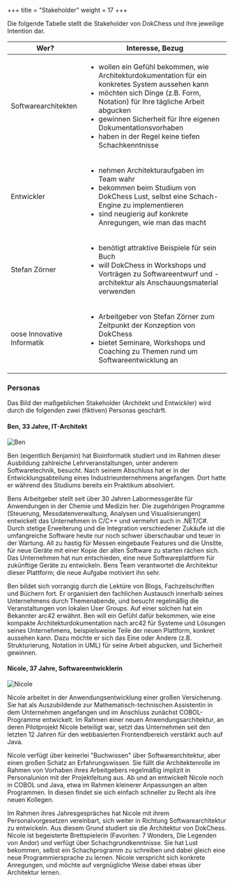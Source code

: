 +++
title = "Stakeholder"
weight = 17
+++

Die folgende Tabelle stellt die Stakeholder von DokChess und ihre jeweilige Intention dar.

| Wer?                | Interesse, Bezug           |
|---------------------|----------------------------|
| Softwarearchitekten | <ul> <li>wollen ein Gefühl bekommen, wie Architekturdokumentation für ein konkretes System aussehen kann <li>möchten sich Dinge (z.B. Form, Notation) für Ihre tägliche Arbeit abgucken <li>gewinnen Sicherheit für Ihre eigenen Dokumentationsvorhaben <li>haben in der Regel keine tiefen Schachkenntnisse</ul>|
| Entwickler | <ul> <li>nehmen Architekturaufgaben im Team wahr <li>bekommen beim Studium von DokChess Lust, selbst eine Schach-Engine zu implementieren <li>sind neugierig auf konkrete Anregungen, wie man das macht</ul>|
|Stefan Zörner|	<ul><li>benötigt attraktive Beispiele für sein Buch <li> will DokChess in Workshops und Vorträgen zu Softwareentwurf und -architektur als Anschauungsmaterial verwenden|
|oose Innovative Informatik|<ul><li>Arbeitgeber von Stefan Zörner zum Zeitpunkt der Konzeption von DokChess<li>bietet Seminare, Workshops und Coaching zu Themen rund um Softwareentwicklung an</ul>|

### Personas
Das Bild der maßgeblichen Stakeholder (Architekt und Entwickler) wird durch die folgenden zwei (fiktiven) Personas geschärft.

#### Ben, 33 Jahre, IT-Architekt

![Ben](/images/Abb09_02_Ben.jpg "Ben")

Ben (eigentlich Benjamin) hat Bioinformatik studiert und im Rahmen dieser Ausbildung zahlreiche Lehrveranstaltungen, unter anderem Softwaretechnik, besucht. Nach seinem Abschluss hat er in der Entwicklungsabteilung eines Industrieunternehmens angefangen. Dort hatte er während des Studiums bereits ein Praktikum absolviert.

Bens Arbeitgeber stellt seit über 30 Jahren Labormessgeräte für Anwendungen in der Chemie und Medizin her. Die zugehörigen Programme (Steuerung, Messdatenverwaltung, Analysen und Visualisierungen) entwickelt das Unternehmen in C/C++ und vermehrt auch in .NET/C#. Durch stetige Erweiterung und die Integration verschiedener Zukäufe ist die umfangreiche Software heute nur noch schwer überschaubar und teuer in der Wartung. All zu hastig für Messen eingebaute Features und die Unsitte, für neue Geräte mit einer Kopie der alten Software zu starten rächen sich. Das Unternehmen hat nun entschieden, eine neue Softwareplattform für zukünftige Geräte zu entwickeln. Bens Team verantwortet die Architektur dieser Plattform; die neue Aufgabe motiviert ihn sehr.

Ben bildet sich vorrangig durch die Lektüre von Blogs, Fachzeitschriften und Büchern fort. Er organisiert den fachlichen Austausch innerhalb seines Unternehmens durch Themenabende, und besucht regelmäßig die Veranstaltungen von lokalen User Groups. Auf einer solchen hat ein Bekannter arc42 erwähnt. Ben will ein Gefühl dafür bekommen, wie eine kompakte Architekturdokumentation nach arc42 für Systeme und Lösungen seines Unternehmens, beispielsweise Teile der neuen Plattform, konkret aussehen kann. Dazu möchte er sich das Eine oder Andere (z.B. Strukturierung, Notation in UML) für seine Arbeit abgucken, und Sicherheit gewinnen.
 
#### Nicole, 37 Jahre, Softwareentwicklerin

![Nicole](/images/Abb09_03_Nicole.jpg "Nicole")

Nicole arbeitet in der Anwendungsentwicklung einer großen Versicherung. Sie hat als Auszubildende zur Mathematisch-technischen Assistentin in dem Unternehmen angefangen und im Anschluss zunächst COBOL-Programme entwickelt. Im Rahmen einer neuen Anwendungsarchitektur, an deren Pilotprojekt Nicole beteiligt war, setzt das Unternehmen seit den letzten 12 Jahren für den webbasierten Frontendbereich verstärkt auch auf Java.

Nicole verfügt über keinerlei "Buchwissen" über Softwarearchitektur, aber einen großen Schatz an Erfahrungswissen. Sie füllt die Architektenrolle im Rahmen von Vorhaben ihres Arbeitgebers regelmäßig implizit in Personalunion mit der Projektleitung aus. Ab und an entwickelt Nicole noch in COBOL und Java, etwa im Rahmen kleinerer Anpassungen an alten Programmen. In diesen findet sie sich einfach schneller zu Recht als ihre neuen Kollegen.

Im Rahmen ihres Jahresgespräches hat Nicole mit ihrem Personalvorgesetzen vereinbart, sich weiter in Richtung Softwarearchitektur zu entwickeln. Aus diesem Grund studiert sie die Architektur von DokChess. Nicole ist begeisterte Brettspielerin (Favoriten: 7 Wonders, Die Legenden von Andor) und verfügt über Schachgrundkenntnisse. Sie hat Lust bekommen, selbst ein Schachprogramm zu schreiben und dabei gleich eine neue Programmiersprache zu lernen. Nicole verspricht sich konkrete Anregungen, und möchte auf vergnügliche Weise dabei etwas über Architektur lernen.
